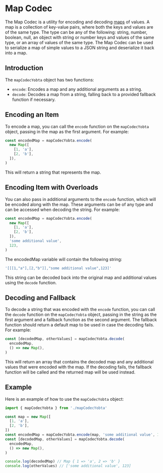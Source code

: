 # Map Codec

The Map Codec is a utility for encoding and decoding [maps](https://developer.mozilla.org/en-US/docs/Web/JavaScript/Reference/Global_Objects/Map) of values. A map is a collection of key-value pairs, where both the keys and values are of the same type. The type can be any of the following: string, number, boolean, null, an object with string or number keys and values of the same type, or an array of values of the same type. The Map Codec can be used to serialize a map of simple values to a JSON string and deserialize it back into a map.

## Introduction

The `mapCodecYobta` object has two functions:

- `encode`: Encodes a map and any additional arguments as a string.
- `decode`: Decodes a map from a string, falling back to a provided fallback function if necessary.

## Encoding an Item

To encode a map, you can call the `encode` function on the `mapCodecYobta` object, passing in the map as the first argument. For example:

```ts
const encodedMap = mapCodecYobta.encode(
  new Map([
    [1, 'a'],
    [2, 'b'],
  ]),
)
```

This will return a string that represents the map.

## Encoding Item with Overloads

You can also pass in additional arguments to the `encode` function, which will be encoded along with the map. These arguments can be of any type and can be accessed when decoding the string. For example:

```ts
const encodedMap = mapCodecYobta.encode(
  new Map([
    [1, 'a'],
    [2, 'b'],
  ]),
  'some additional value',
  123,
)
```

The encodedMap variable will contain the following string:

```ts
'[[[1,"a"],[2,"b"]],"some additional value",123]'
```

This string can be decoded back into the original map and additional values using the `decode` function.

## Decoding and Fallback

To decode a string that was encoded with the `encode` function, you can call the `decode` function on the `mapCodecYobta` object, passing in the string as the first argument and a fallback function as the second argument. The fallback function should return a default map to be used in case the decoding fails. For example:

```ts
const [decodedMap, otherValues] = mapCodecYobta.decode(
  encodedMap,
  () => new Map(),
)
```

This will return an array that contains the decoded map and any additional values that were encoded with the map. If the decoding fails, the fallback function will be called and the returned map will be used instead.

## Example

Here is an example of how to use the `mapCodecYobta` object:

```ts
import { mapCodecYobta } from './mapCodecYobta'

const map = new Map([
  [1, 'a'],
  [2, 'b'],
])
const encodedMap = mapCodecYobta.encode(map, 'some additional value', 123)
const [decodedMap, otherValues] = mapCodecYobta.decode(
  encodedMap,
  () => new Map(),
)

console.log(decodedMap) // Map { 1 => 'a', 2 => 'b' }
console.log(otherValues) // ['some additional value', 123]
```

